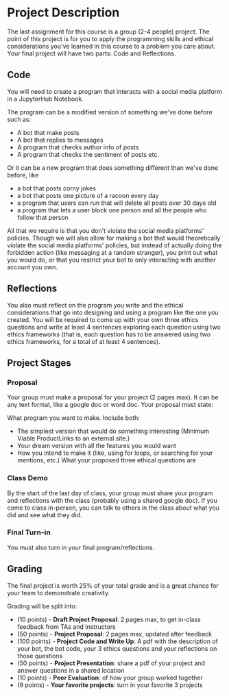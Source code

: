 # Project Description

The last assignment for this course is a group (2-4 people) project. The point of this project is for you to apply the programming skills and ethical considerations you've learned in this course to a problem you care about. Your final project will have two parts: Code and Reflections.

## Code
You will need to create a program that interacts with a social media platform in a JupyterHub Notebook. 

The program can be a modified version of something we've done before such as:

- A bot that make posts
- A bot that replies to messages
- A program that checks author info of posts
- A program that checks the sentiment of posts
etc.

Or it can be a new program that does something different than we've done before, like

- a bot that posts corny jokes
- a bot that posts one picture of a racoon every day
- a program that users can run that will delete all posts over 30 days old
- a program that lets a user block one person and all the people who follow that person

All that we require is that you don't violate the social media platforms' policies. Though we will also allow for making a bot that would theoretically violate the social media platforms' policies, but instead of actually doing the forbidden action (like messaging at a random stranger), you print out what you would do, or that you restrict your bot to only interacting with another account you own.

 

## Reflections
You also must reflect on the program you write and the ethical considerations that go into designing and using a program like the one you created. You will be required to come up with your own three ethics questions and write at least 4 sentences exploring each question using two ethics frameworks (that is, each question has to be answered using two ethics frameworks, for a total of at least 4 sentences).

 

## Project Stages
### Proposal
Your group must make a proposal for your project (2 pages max). It can be any text format, like a google doc or word doc. Your proposal must state:

What program you want to make. Include both:
- The simplest version that would do something interesting (Minimum Viable ProductLinks to an external site.)
- Your dream version with all the features you would want
- How you intend to make it (like, using for loops, or searching for your mentions, etc.)
What your proposed three ethical questions are
 

### Class Demo
By the start of the last day of class, your group must share your program and reflections with the class (probably using a shared google doc). If you come to class in-person, you can talk to others in the class about what you did and see what they did.

 

### Final Turn-in
You must also turn in your final program/reflections.

 

## Grading
The final project is worth 25% of your total grade and is a great chance for your team to demonstrate creativity.

Grading will be split into:

- (10 points) - **Draft Project Proposal**: 2 pages max, to get in-class feedback from TAs and Instructors
- (50 points) - **Project Proposal**: 2 pages max, updated after feedback
- (100 points) - **Project Code and Write Up**: A pdf with the description of your bot, the bot code, your 3 ethics questions and your reflections on those questions
- (50 points) - **Project Presentation**: share a pdf of your project and answer questions in a shared location
- (10 points) - **Peer Evaluation**: of how your group worked together
- (9 points) - **Your favorite projects**: turn in your favorite 3 projects


 